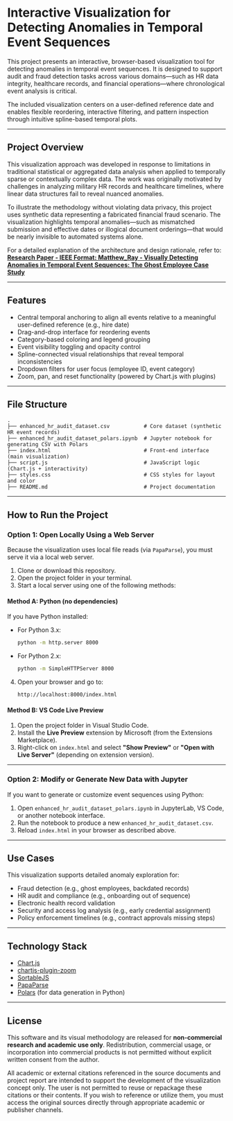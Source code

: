 
# Interactive Visualization for Detecting Anomalies in Temporal Event Sequences

This project presents an interactive, browser-based visualization tool for detecting anomalies in temporal event sequences. It is designed to support audit and fraud detection tasks across various domains—such as HR data integrity, healthcare records, and financial operations—where chronological event analysis is critical.

The included visualization centers on a user-defined reference date and enables flexible reordering, interactive filtering, and pattern inspection through intuitive spline-based temporal plots.

---

## Project Overview

This visualization approach was developed in response to limitations in traditional statistical or aggregated data analysis when applied to temporally sparse or contextually complex data. The work was originally motivated by challenges in analyzing military HR records and healthcare timelines, where linear data structures fail to reveal nuanced anomalies.

To illustrate the methodology without violating data privacy, this project uses synthetic data representing a fabricated financial fraud scenario. The visualization highlights temporal anomalies—such as mismatched submission and effective dates or illogical document orderings—that would be nearly invisible to automated systems alone.

For a detailed explanation of the architecture and design rationale, refer to:  
**[Research Paper - IEEE Format: Matthew_Ray - Visually Detecting Anomalies in Temporal Event
Sequences: The Ghost Employee Case Study](./Matthew_Ray_final_report_760.pdf)**

---

## Features

- Central temporal anchoring to align all events relative to a meaningful user-defined reference (e.g., hire date)
- Drag-and-drop interface for reordering events
- Category-based coloring and legend grouping
- Event visibility toggling and opacity control
- Spline-connected visual relationships that reveal temporal inconsistencies
- Dropdown filters for user focus (employee ID, event category)
- Zoom, pan, and reset functionality (powered by Chart.js with plugins)

---

## File Structure

```
.
├── enhanced_hr_audit_dataset.csv           # Core dataset (synthetic HR event records)
├── enhanced_hr_audit_dataset_polars.ipynb  # Jupyter notebook for generating CSV with Polars
├── index.html                              # Front-end interface (main visualization)
├── script.js                               # JavaScript logic (Chart.js + interactivity)
├── styles.css                              # CSS styles for layout and color
├── README.md                               # Project documentation
```

---

## How to Run the Project

### Option 1: Open Locally Using a Web Server

Because the visualization uses local file reads (via `PapaParse`), you must serve it via a local web server.

1. Clone or download this repository.
2. Open the project folder in your terminal.
3. Start a local server using one of the following methods:

#### Method A: Python (no dependencies)

If you have Python installed:

- For Python 3.x:
  ```bash
  python -m http.server 8000
  ```

- For Python 2.x:
  ```bash
  python -m SimpleHTTPServer 8000
  ```

4. Open your browser and go to:
   ```
   http://localhost:8000/index.html
   ```

#### Method B: VS Code Live Preview

1. Open the project folder in Visual Studio Code.
2. Install the **Live Preview** extension by Microsoft (from the Extensions Marketplace).
3. Right-click on `index.html` and select **"Show Preview"** or **"Open with Live Server"** (depending on extension version).

---

### Option 2: Modify or Generate New Data with Jupyter

If you want to generate or customize event sequences using Python:

1. Open `enhanced_hr_audit_dataset_polars.ipynb` in JupyterLab, VS Code, or another notebook interface.
2. Run the notebook to produce a new `enhanced_hr_audit_dataset.csv`.
3. Reload `index.html` in your browser as described above.

---

## Use Cases

This visualization supports detailed anomaly exploration for:

- Fraud detection (e.g., ghost employees, backdated records)
- HR audit and compliance (e.g., onboarding out of sequence)
- Electronic health record validation
- Security and access log analysis (e.g., early credential assignment)
- Policy enforcement timelines (e.g., contract approvals missing steps)

---

## Technology Stack

- [Chart.js](https://www.chartjs.org/)
- [chartjs-plugin-zoom](https://www.chartjs.org/chartjs-plugin-zoom/latest/)
- [SortableJS](https://github.com/SortableJS/Sortable)
- [PapaParse](https://www.papaparse.com/)
- [Polars](https://pola-rs.github.io/polars/) (for data generation in Python)

---

## License

This software and its visual methodology are released for **non-commercial research and academic use only**. Redistribution, commercial usage, or incorporation into commercial products is not permitted without explicit written consent from the author.

All academic or external citations referenced in the source documents and project report are intended to support the development of the visualization concept only. The user is not permitted to reuse or repackage these citations or their contents. If you wish to reference or utilize them, you must access the original sources directly through appropriate academic or publisher channels.
